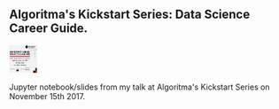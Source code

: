 ## Algoritma's Kickstart Series: Data Science Career Guide.



<img src="images/kickstart.png" alt="Drawing" width="50" height="50"/>





Jupyter notebook/slides from my talk at Algoritma's Kickstart Series on November 15th 2017.

